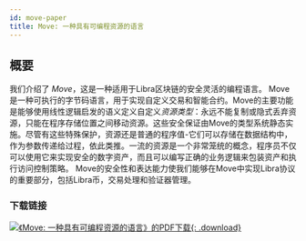 ```yaml
---
id: move-paper
title: Move: 一种具有可编程资源的语言
---
```


<!-- hide the table of contents --><style>.toc-headings {display: none !important; visibility: hidden !important;}</style>

## 概要

我们介绍了 *Move*，这是一种适用于Libra区块链的安全灵活的编程语言。 Move是一种可执行的字节码语言，用于实现自定义交易和智能合约。Move的主要功能是能够使用线性逻辑启发的语义定义自定义*资源类型*：永远不能复制或隐式丢弃资源，只能在程序存储位置之间移动资源。这些安全保证由Move的类型系统静态实施。尽管有这些特殊保护，资源还是普通的程序值-它们可以存储在数据结构中，作为参数传递给过程，依此类推。一流的资源是一个非常笼统的概念，程序员不仅可以使用它来实现安全的数字资产，而且可以编写正确的业务逻辑来包装资产和执行访问控制策略。 Move的安全性和表达能力使我们能够在Move中实现Libra协议的重要部分，包括Libra币，交易处理和验证器管理。


### 下载链接

[![《Move: 一种具有可编程资源的语言》的PDF下载](assets/illustrations/move-language-pdf.png){: .download}](assets/papers/libra-move-a-language-with-programmable-resources.pdf)
